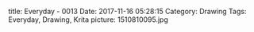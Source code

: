 title: Everyday - 0013
Date: 2017-11-16 05:28:15
Category: Drawing
Tags: Everyday, Drawing, Krita
picture: 1510810095.jpg

